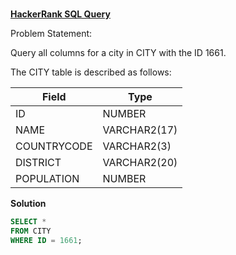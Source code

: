 ###
**[HackerRank SQL Query](https://www.hackerrank.com/challenges/select-by-id/problem?isFullScreen=true)**

Problem Statement: 

Query all columns for a city in CITY with the ID 1661.

The CITY table is described as follows:

|  Field | Type |
|-------|-----|
| ID  | NUMBER |
| NAME | VARCHAR2(17)   |
| COUNTRYCODE  | VARCHAR2(3)  |
| DISTRICT |  VARCHAR2(20) |
| POPULATION | NUMBER |

**Solution**
```sql
SELECT *
FROM CITY
WHERE ID = 1661;
```
